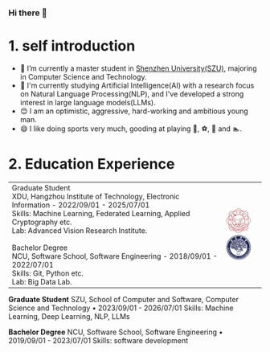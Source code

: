 ### Hi there 👋

# 1. self introduction
* 🔭 I’m currently a master student in [Shenzhen University(SZU)](https://www.szu.edu.cn/), majoring in Computer Science and Technology.
* 🌱 I'm currently studying Artificial Intelligence(AI) with a research focus on Natural Language Processing(NLP), and I've developed a strong interest in large language models(LLMs).
* 😊 I am an optimistic, aggressive, hard-working and ambitious young man.
* 😄 I like doing sports very much, gooding at playing 🏀, ⚽, 🏸 and 🏊‍.

# 2. Education Experience
<table>
  <tr>
    <td>
      Graduate Student<br>
      XDU, Hangzhou Institute of Technology, Electronic Information - 2022/09/01 - 2025/07/01<br>
      Skills: Machine Learning, Federated Learning, Applied Cryptography etc.<br>
      Lab: Advanced Vision Research Institute.<br>
      <br>
      Bachelor Degree<br>
      NCU, Software School, Software Engineering - 2018/09/01 - 2022/07/01<br>
      Skills: Git, Python etc.<br>
      Lab: Big Data Lab.
    </td>
    <td>
      <img src="https://github.com/ZhangIvan1/ZhangIvan1/raw/main/images/xdu.png" alt="Xidian University Logo" style="height:50px;width:50px;"/>
      <img src="https://github.com/ZhangIvan1/ZhangIvan1/raw/main/images/ncu.png" alt="Nanchang University Logo" style="height:50px;width:50px;"/>
    </td>
  </tr>
</table>


**Graduate Student**
SZU, School of Computer and Software, Computer Science and Technology • 2023/09/01 - 2026/07/01
Skills: Machine Learning, Deep Learning, NLP, LLMs

**Bachelor Degree**
NCU, Software School, Software Engineering • 2019/09/01 - 2023/07/01
Skills: software development

<!--
**Yuki2L0ve/Yuki2L0ve** is a ✨ _special_ ✨ repository because its `README.md` (this file) appears on your GitHub profile.

Here are some ideas to get you started:

- 🔭 I’m currently working on ...
- 🌱 I’m currently learning ...
- 👯 I’m looking to collaborate on ...
- 🤔 I’m looking for help with ...
- 💬 Ask me about ...
- 📫 How to reach me: ...
- 😄 Pronouns: ...
- ⚡ Fun fact: ...
-->

